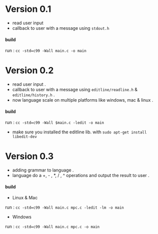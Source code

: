 # Version 0.1

- read user input
- callback to user with a message using `stdout.h`

#### build

run : `cc -std=c99 -Wall main.c -o main`

# Version 0.2

- read user input .
- callback to user with a message using `editline/readline.h` & `editline/history.h` .
- now language scale on multiple platforms like windows, mac & linux .

#### build

run : `cc -std=c99 -Wall $main.c -ledit -o main`

- make sure you installed the editline lib. with `sudo apt-get install libedit-dev`

# Version 0.3

- adding grammar to language .
- language do a +, - , *, / , ^ operations and output the result to user .

#### build

- Linux & Mac

run : `cc -std=c99 -Wall main.c mpc.c -ledit -lm -o main`

- Windows

run : `cc -std=c99 -Wall main.c mpc.c -o main`